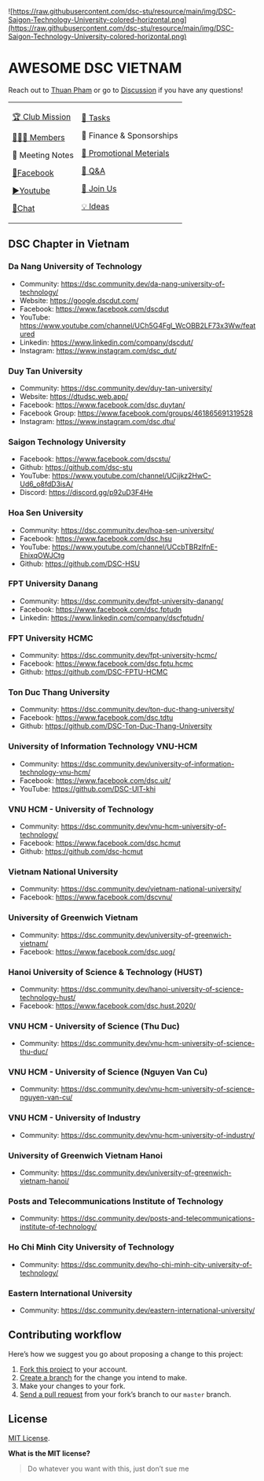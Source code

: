 ![https://raw.githubusercontent.com/dsc-stu/resource/main/img/DSC-Saigon-Technology-University-colored-horizontal.png](https://raw.githubusercontent.com/dsc-stu/resource/main/img/DSC-Saigon-Technology-University-colored-horizontal.png)

# AWESOME DSC VIETNAM

Reach out to [Thuan Pham](https://github.com/thuanpham2311) or go to [Discussion](https://github.com/dsc-stu/dsc-stu/discussions) if you have any questions!

<table>
    <tr>
        <td>
        <a href="https://github.com/dsc-stu/dsc-stu/blob/main/clubMission.md"><p>🏆 Club Mission</p></a>
        <a href="https://github.com/orgs/dsc-stu/people"><p>🧑‍🤝‍🧑 Members</p></a>
        <p>📝 Meeting Notes</p>
        <a href="https://www.facebook.com/dscstu/"><p>📰Facebook</p></a>
        <a href="https://www.youtube.com/channel/UCjjkz2HwC-Ud6_o8fdD3isA/"><p>▶️Youtube</p></a>
        <a href="https://discord.gg/p92uD3F4He"><p>💬Chat</p></a>
        </td>
        <td>
        <a href="https://github.com/orgs/dsc-stu/projects"><p>🎒 Tasks</p></a>
        <p>💸 Finance & Sponsorships</p>
        <a href="https://github.com/dsc-stu/dsc-stu/blob/main/promotionalMeterials.md"><p>📢 Promotional Meterials</p></a>
        <a href="https://github.com/dsc-stu/dsc-stu/discussions/categories/q-a"><p>🙏 Q&A</p></a>
        <a href="https://github.com/dsc-stu/dsc-stu/discussions/3"><p>🙌 Join Us </p></a>
        <a href="https://github.com/dsc-stu/dsc-stu/discussions/categories/ideas"><p>💡 Ideas</p></a>
        </td>
    </tr>
</table>

## DSC Chapter in Vietnam

### Da Nang University of Technology

- Community: https://dsc.community.dev/da-nang-university-of-technology/
- Website: https://google.dscdut.com/
- Facebook: https://www.facebook.com/dscdut
- YouTube: https://www.youtube.com/channel/UCh5G4Fgl_WcOBB2LF73x3Ww/featured
- Linkedin: https://www.linkedin.com/company/dscdut/
- Instagram: https://www.instagram.com/dsc_dut/

### Duy Tan University

- Community: https://dsc.community.dev/duy-tan-university/
- Website: https://dtudsc.web.app/
- Facebook: https://www.facebook.com/dsc.duytan/
- Facebook Group: https://www.facebook.com/groups/461865691319528
- Instagram: https://www.instagram.com/dsc.dtu/

### Saigon Technology University

- Facebook: https://www.facebook.com/dscstu/
- Github: https://github.com/dsc-stu
- YouTube: https://www.youtube.com/channel/UCjjkz2HwC-Ud6_o8fdD3isA/
- Discord: https://discord.gg/p92uD3F4He

### Hoa Sen University

- Community: https://dsc.community.dev/hoa-sen-university/
- Facebook: https://www.facebook.com/dsc.hsu
- YouTube: https://www.youtube.com/channel/UCcbTBRzIfnE-EhixqOWJCtg
- Github: https://github.com/DSC-HSU

### FPT University Danang

- Community: https://dsc.community.dev/fpt-university-danang/
- Facebook: https://www.facebook.com/dsc.fptudn
- Linkedin: https://www.linkedin.com/company/dscfptudn/

### FPT University HCMC

- Community: https://dsc.community.dev/fpt-university-hcmc/
- Facebook: https://www.facebook.com/dsc.fptu.hcmc
- Github: https://github.com/DSC-FPTU-HCMC

### Ton Duc Thang University

- Community: https://dsc.community.dev/ton-duc-thang-university/
- Facebook: https://www.facebook.com/dsc.tdtu
- Github: https://github.com/DSC-Ton-Duc-Thang-University

### University of Information Technology VNU-HCM

- Community: https://dsc.community.dev/university-of-information-technology-vnu-hcm/
- Facebook: https://www.facebook.com/dsc.uit/
- YouTube: https://github.com/DSC-UIT-khi

### VNU HCM - University of Technology

- Community: https://dsc.community.dev/vnu-hcm-university-of-technology/
- Facebook: https://www.facebook.com/dsc.hcmut
- Github: https://github.com/dsc-hcmut

### Vietnam National University

- Community: https://dsc.community.dev/vietnam-national-university/
- Facebook: https://www.facebook.com/dscvnu/

### University of Greenwich Vietnam

- Community: https://dsc.community.dev/university-of-greenwich-vietnam/
- Facebook: https://www.facebook.com/dsc.uog/

### Hanoi University of Science & Technology (HUST)

- Community: https://dsc.community.dev/hanoi-university-of-science-technology-hust/
- Facebook: https://www.facebook.com/dsc.hust.2020/

### VNU HCM - University of Science (Thu Duc)

- Community: https://dsc.community.dev/vnu-hcm-university-of-science-thu-duc/

### VNU HCM - University of Science (Nguyen Van Cu)

- Community: https://dsc.community.dev/vnu-hcm-university-of-science-nguyen-van-cu/

### VNU HCM - University of Industry

- Community: https://dsc.community.dev/vnu-hcm-university-of-industry/

### University of Greenwich Vietnam Hanoi

- Community: https://dsc.community.dev/university-of-greenwich-vietnam-hanoi/

### Posts and Telecommunications Institute of Technology

- Community: https://dsc.community.dev/posts-and-telecommunications-institute-of-technology/

### Ho Chi Minh City University of Technology

- Community: https://dsc.community.dev/ho-chi-minh-city-university-of-technology/

### Eastern International University

- Community: https://dsc.community.dev/eastern-international-university/


## Contributing workflow

Here’s how we suggest you go about proposing a change to this project:

1. [Fork this project][fork] to your account.
2. [Create a branch][branch] for the change you intend to make.
3. Make your changes to your fork.
4. [Send a pull request][pr] from your fork’s branch to our `master` branch.

[fork]: https://help.github.com/articles/fork-a-repo/
[branch]: https://help.github.com/articles/creating-and-deleting-branches-within-your-repository
[pr]: https://help.github.com/articles/using-pull-requests/

## License

[MIT License](./LICENSE).

**What is the MIT license?**

> Do whatever you want with this, just don’t sue me
